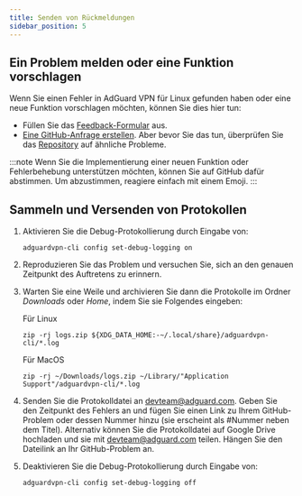 ```yaml
---
title: Senden von Rückmeldungen
sidebar_position: 5
---
```


## Ein Problem melden oder eine Funktion vorschlagen

Wenn Sie einen Fehler in AdGuard VPN für Linux gefunden haben oder eine neue Funktion vorschlagen möchten, können Sie dies hier tun:

- Füllen Sie das [Feedback-Formular](https://surveys.adguard.com/en/vpn_linux/form.html) aus.
- [Eine GitHub-Anfrage erstellen](https://github.com/AdguardTeam/AdGuardVPNCLI/issues/new/choose). Aber bevor Sie das tun, überprüfen Sie das [Repository](https://github.com/AdguardTeam/AdGuardVPNCLI/issues?q=is%3Aissue) auf ähnliche Probleme.

:::note
Wenn Sie die Implementierung einer neuen Funktion oder Fehlerbehebung unterstützen möchten, können Sie auf GitHub dafür abstimmen. Um abzustimmen, reagiere einfach mit einem Emoji.
:::

## Sammeln und Versenden von Protokollen

1. Aktivieren Sie die Debug-Protokollierung durch Eingabe von:

   `adguardvpn-cli config set-debug-logging on`

2. Reproduzieren Sie das Problem und versuchen Sie, sich an den genauen Zeitpunkt des Auftretens zu erinnern.

3. Warten Sie eine Weile und archivieren Sie dann die Protokolle im Ordner _Downloads_ oder _Home_, indem Sie sie Folgendes eingeben:

   Für Linux

   `zip -rj logs.zip ${XDG_DATA_HOME:-~/.local/share}/adguardvpn-cli/*.log`

   Für MacOS

   `zip -rj ~/Downloads/logs.zip ~/Library/"Application Support"/adguardvpn-cli/*.log`

4. Senden Sie die Protokolldatei an devteam@adguard.com. Geben Sie den Zeitpunkt des Fehlers an und fügen Sie einen Link zu Ihrem GitHub-Problem oder dessen Nummer hinzu (sie erscheint als #Nummer neben dem Titel). Alternativ können Sie die Protokolldatei auf Google Drive hochladen und sie mit devteam@adguard.com teilen. Hängen Sie den Dateilink an Ihr GitHub-Problem an.

5. Deaktivieren Sie die Debug-Protokollierung durch Eingabe von:

   `adguardvpn-cli config set-debug-logging off`
